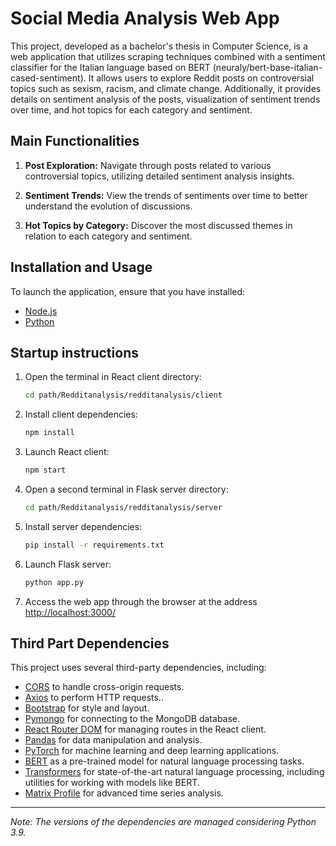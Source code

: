 # Social Media Analysis Web App

This project, developed as a bachelor's thesis in Computer Science, is a web application that utilizes scraping techniques combined with a sentiment classifier for the Italian language based on BERT (neuraly/bert-base-italian-cased-sentiment). It allows users to explore Reddit posts on controversial topics such as sexism, racism, and climate change. Additionally, it provides details on sentiment analysis of the posts, visualization of sentiment trends over time, and hot topics for each category and sentiment.

## Main Functionalities

1. **Post Exploration:** Navigate through posts related to various controversial topics, utilizing detailed sentiment analysis insights.

2. **Sentiment Trends:** View the trends of sentiments over time to better understand the evolution of discussions.

3. **Hot Topics by Category:** Discover the most discussed themes in relation to each category and sentiment.

## Installation and Usage

To launch the application, ensure that you have installed:

- [Node.js](https://nodejs.org/)
- [Python](https://www.python.org/)

## Startup instructions

1. Open the terminal in React client directory:
    ```bash
    cd path/Redditanalysis/redditanalysis/client
    ```

2. Install client dependencies:
    ```bash
    npm install
    ```

3. Launch React client:
    ```bash
    npm start
    ```

4. Open a second terminal in Flask server directory:
    ```bash
    cd path/Redditanalysis/redditanalysis/server
    ```

5. Install server dependencies:
    ```bash
    pip install -r requirements.txt
    ```

6. Launch Flask server:
    ```bash
    python app.py
    ```

7. Access the web app through the browser at the address [http://localhost:3000/](http://localhost:3000/)

## Third Part Dependencies

This project uses several third-party dependencies, including:

- [CORS](https://developer.mozilla.org/en-US/docs/Web/HTTP/CORS) to handle cross-origin requests.
- [Axios](https://axios-http.com/) to perform HTTP requests..
- [Bootstrap](https://getbootstrap.com/) for style and layout.
- [Pymongo](https://pymongo.readthedocs.io/) for connecting to the MongoDB database.
- [React Router DOM](https://reactrouter.com/web/guides/quick-start) for managing routes in the React client.
- [Pandas](https://pandas.pydata.org/) for data manipulation and analysis.
- [PyTorch](https://pytorch.org/) for machine learning and deep learning applications.
- [BERT](https://huggingface.co/transformers/model_doc/bert.html ) as a pre-trained model for natural language processing tasks.
- [Transformers](https://huggingface.co/transformers/ ) for state-of-the-art natural language processing, including utilities for working with models like BERT.
- [Matrix Profile](https://matrixprofile.org/ ) for advanced time series analysis.



---

*Note: The versions of the dependencies are managed considering Python 3.9.*
